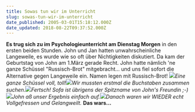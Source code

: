 ```yaml
---
title: Sowas tun wir im Unterricht
slug: sowas-tun-wir-im-unterricht
date_published: 2005-03-01T15:18:12.000Z
date_updated: 2018-08-22T09:37:52.000Z
---
```


**Es trug sich zu im Psychologieunterricht am Dienstag Morgen** in den ersten beiden Stunden. John und Jan hatten unwahrscheinliche Langeweile, es wurde wie so oft über Nichtigkeiten diskutiert. Da kam der Geburtstag von John am 1.März gerade Recht. John hatte nämlich 'ne ganze Schüssel "Russisch-Brot" mitgebracht... und uns fiel sofort die Alternative gegen Langeweile ein. Namen legen mit Russisch-Brot!
![](//picdump.thafaker.de/mitglied.lycos.de/jmblogger/files/viel_brot.jpg)*Eine ganze Schüssel voll, toll!*![](//picdump.thafaker.de/mitglied.lycos.de/jmblogger/files/brot_1.jpg)*Wir mussten erstmal die Buchstaben zusammen suchen.*![](//picdump.thafaker.de/mitglied.lycos.de/jmblogger/files/brot_2.jpg)*Fertsch! Sofa ist übrigens der Spitzname von John's Freundin ;-)*![](//picdump.thafaker.de/mitglied.lycos.de/jmblogger/files/john_isst.jpg)*John aß unser Ergebnis einfach auf.*![](//picdump.thafaker.de/mitglied.lycos.de/jmblogger/files/j_and_j_gelangweilt.jpg)*Danach waren wir WIEDER echt Vollgefressen und Gelangweilt.*
**Das wars...**
